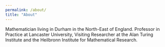 ```yaml
---
permalink: /about/
title: "About"
---
```


Mathematician living in Durham in the North-East of England. Professor in Practice at Lancaster University, Visiting Researcher at the Alan Turing Institute and the Heilbronn Institute for Mathematical Research.
